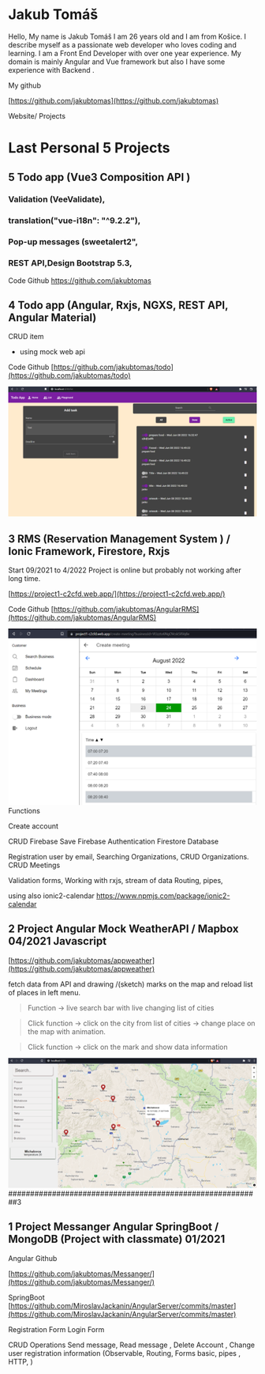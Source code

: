 # Jakub Tomáš 
 

Hello, My name is Jakub Tomáš I am 26 years old and I am from Košice. I describe myself as a passionate web developer who loves
coding and learning. I am a Front End Developer with over one year experience. My domain is mainly Angular and Vue framework but also I have
some experience with Backend .

My github 

[https://github.com/jakubtomas](https://github.com/jakubtomas)


Website/ Projects

# Last Personal 5 Projects

##  5 Todo app (Vue3 Composition API )

### Validation (VeeValidate),
### translation("vue-i18n": "^9.2.2"),
### Pop-up messages (sweetalert2",
### REST API,Design Bootstrap 5.3,


Code Github
https://github.com/jakubtomas



##  4 Todo app (Angular, Rxjs, NGXS, REST API, Angular Material)

CRUD item
- using mock web api 

Code Github
[https://github.com/jakubtomas/todo](https://github.com/jakubtomas/todo)

![GitHub Logo](/images/todo.png)




##  3 RMS (Reservation Management System ) / Ionic Framework, Firestore, Rxjs 
Start 09/2021 to 4/2022
Project is online but probably not working after long time.

[https://project1-c2cfd.web.app/](https://project1-c2cfd.web.app/)

Code Github
[https://github.com/jakubtomas/AngularRMS](https://github.com/jakubtomas/AngularRMS)

![GitHub Logo](/images/rms.png)
Functions 

Create account 

CRUD Firebase 
Save 
Firebase Authentication 
Firestore Database 

Registration user by email,
Searching Organizations,
CRUD Organizations.
CRUD Meetings

Validation forms,
Working with rxjs, stream of data 
Routing, pipes, 

using also  ionic2-calendar
https://www.npmjs.com/package/ionic2-calendar



##  2 Project  Angular Mock WeatherAPI / Mapbox 04/2021  Javascript 
[https://github.com/jakubtomas/appweather](https://github.com/jakubtomas/appweather)


fetch data from API and drawing /(sketch) marks on the map and reload list of places in left menu.

> Function -> live search bar with  live changing list of cities  

> Click function -> click on the city from list of cities -> change place on the map with animation.

> Click function  -> click on the mark and show data information 


![GitHub Logo](/images/weather.png)
 ##########################################################3

## 1 Project  Messanger Angular SpringBoot / MongoDB (Project with classmate) 01/2021
Angular Github

[https://github.com/jakubtomas/Messanger/](https://github.com/jakubtomas/Messanger/)


SpringBoot 
[https://github.com/MiroslavJackanin/AngularServer/commits/master](https://github.com/MiroslavJackanin/AngularServer/commits/master)

Registration Form
Login Form

CRUD Operations
Send message, Read message , Delete Account , Change user registration information
(Observable, Routing, Forms basic, pipes , HTTP, )

